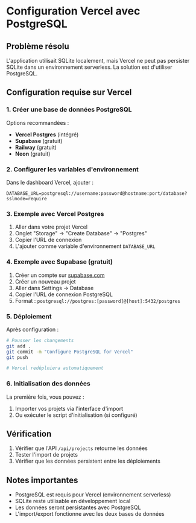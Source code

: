 # Configuration Vercel avec PostgreSQL

## Problème résolu
L'application utilisait SQLite localement, mais Vercel ne peut pas persister SQLite dans un environnement serverless. La solution est d'utiliser PostgreSQL.

## Configuration requise sur Vercel

### 1. Créer une base de données PostgreSQL

Options recommandées :
- **Vercel Postgres** (intégré)
- **Supabase** (gratuit)
- **Railway** (gratuit)
- **Neon** (gratuit)

### 2. Configurer les variables d'environnement

Dans le dashboard Vercel, ajouter :

```
DATABASE_URL=postgresql://username:password@hostname:port/database?sslmode=require
```

### 3. Exemple avec Vercel Postgres

1. Aller dans votre projet Vercel
2. Onglet "Storage" → "Create Database" → "Postgres"
3. Copier l'URL de connexion
4. L'ajouter comme variable d'environnement `DATABASE_URL`

### 4. Exemple avec Supabase (gratuit)

1. Créer un compte sur [supabase.com](https://supabase.com)
2. Créer un nouveau projet
3. Aller dans Settings → Database
4. Copier l'URL de connexion PostgreSQL
5. Format : `postgresql://postgres:[password]@[host]:5432/postgres`

### 5. Déploiement

Après configuration :

```bash
# Pousser les changements
git add .
git commit -m "Configure PostgreSQL for Vercel"
git push

# Vercel redéploiera automatiquement
```

### 6. Initialisation des données

La première fois, vous pouvez :

1. Importer vos projets via l'interface d'import
2. Ou exécuter le script d'initialisation (si configuré)

## Vérification

1. Vérifier que l'API `/api/projects` retourne les données
2. Tester l'import de projets
3. Vérifier que les données persistent entre les déploiements

## Notes importantes

- PostgreSQL est requis pour Vercel (environnement serverless)
- SQLite reste utilisable en développement local
- Les données seront persistantes avec PostgreSQL
- L'import/export fonctionne avec les deux bases de données